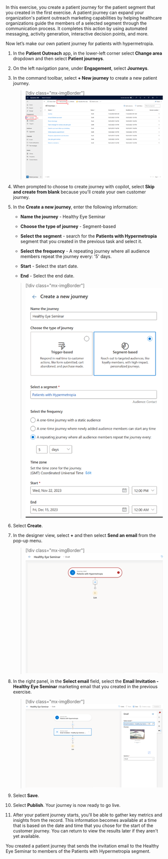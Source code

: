 In this exercise, you create a patient journey for the patient segment that you created in the first exercise. A patient journey can expand your organization's patient outreach marketing capabilities by helping healthcare organizations guide the members of a selected segment through the communication process. It completes this action by using automated messaging, activity generation, interactive decision points, and more.

Now let’s make our own patient journey for patients with hypermetropia.

1. In the **Patient Outreach** app, in the lower-left corner select **Change area** dropdown and then select **Patient journeys**. 

1. On the left navigation pane, under **Engagement**, select **Journeys**. 

1. In the command toolbar, select **+ New journey** to create a new patient journey.

    > [!div class="mx-imgBorder"]
    > [![Screenshot of new journeys option in the command bar.](../media/customer-journey.png)](../media/customer-journey.png#lightbox)

1. When prompted to choose to create journey with copilot, select **Skip and create from blank** because you'll create your own customer journey.

1. In the **Create a new journey**, enter the following information:

    - **Name the journey** - Healthy Eye Seminar
    
    - **Choose the type of journey** - Segment-based

    - **Select the segment** - search for the **Patients with Hypermetropia** segment that you created in the previous task and select it. 
    
    - **Select the frequency** - A repeating journey where all audience members repeat the journey every: '5' days.
    
    - **Start** - Select the start date.
    
    - **End** - Select the end date. 

    > [!div class="mx-imgBorder"]
    > [![Screenshot of the new journey record named Healthy Eye Seminar.](../media/healthy-eye-seminar.png)](../media/healthy-eye-seminar.png#lightbox)

1. Select **Create**.
 
1. In the designer view, select **+** and then select **Send an email** from the pop-up menu.

    > [!div class="mx-imgBorder"]
    > [![Screenshot of the Designer view with send an email option selected.](../media/designer-view.png)](../media/designer-view.png#lightbox)

1. In the right panel, in the **Select email** field, select the **Email Invitation - Healthy Eye Seminar** marketing email that you created in the previous exercise.

    > [!div class="mx-imgBorder"]
    > [![Screenshot of the Email Invitation - Healthy Eye Seminar result.](../media/email-invitation-seminar.png)](../media/email-invitation-seminar.png#lightbox)

1. Select **Save**.

1. Select **Publish**. Your journey is now ready to go live. 

1. After your patient journey starts, you'll be able to gather key metrics and insights from the record. This information becomes available at a time that is based on the date and time that you chose for the start of the customer journey. You can return to view the results later if they aren't yet available.

You created a patient journey that sends the invitation email to the Healthy Eye Seminar to members of the Patients with Hypermetropia segment. 
